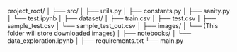 project_root/
│
├── src/
│   ├── utils.py
│   ├── constants.py
│   ├── sanity.py
│   └── test.ipynb
│
├── dataset/
│   ├── train.csv
│   ├── test.csv
│   ├── sample_test.csv
│   └── sample_test_out.csv
│
├── images/
│   └── (This folder will store downloaded images)
│
├── notebooks/
│   └── data_exploration.ipynb
│
├── requirements.txt
└── main.py